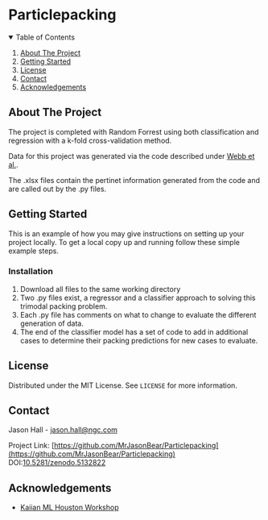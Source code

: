 # Particlepacking
<!-- PROJECT SHIELDS -->
<!--
*** I'm using markdown "reference style" links for readability.
*** Reference links are enclosed in brackets [ ] instead of parentheses ( ).
*** See the bottom of this document for the declaration of the reference variables
*** for contributors-url, forks-url, etc. This is an optional, concise syntax you may use.
*** https://www.markdownguide.org/basic-syntax/#reference-style-links
-->

<!-- TABLE OF CONTENTS -->
<details open="open">
  <summary>Table of Contents</summary>
  <ol>
    <li><a href="#about-the-project">About The Project</a>
    <li><a href="#getting-started">Getting Started</a>
    <li><a href="#license">License</a></li>
    <li><a href="#contact">Contact</a></li>
    <li><a href="#acknowledgements">Acknowledgements</a></li>
  </ol>
</details>



<!-- ABOUT THE PROJECT -->
## About The Project

The project is completed with Random Forrest using both classification and regression with a k-fold cross-validation method.

Data for this project was generated via the code described under [Webb et al.](https://www.sciencedirect.com/science/article/abs/pii/S0032591006001987?via%3Dihub).  

The .xlsx files contain the pertinet information generated from the code and are called out by the .py files. 

<!-- GETTING STARTED -->
## Getting Started

This is an example of how you may give instructions on setting up your project locally.
To get a local copy up and running follow these simple example steps.

### Installation

1. Download all files to the same working directory
2. Two .py files exist, a regressor and a classifier approach to solving this trimodal packing problem.
3. Each .py file has comments on what to change to evaluate the different generation of data.
4. The end of the classifier model has a set of code to add in additional cases to determine their packing predictions for new cases to evaluate.

<!-- LICENSE -->
## License

Distributed under the MIT License. See `LICENSE` for more information.

<!-- CONTACT -->
## Contact

Jason Hall - jason.hall@ngc.com

Project Link: [https://github.com/MrJasonBear/Particlepacking](https://github.com/MrJasonBear/Particlepacking)
DOI:[10.5281/zenodo.5132822](https://zenodo.org/badge/latestdoi/356072180)

<!-- ACKNOWLEDGEMENTS -->
## Acknowledgements
* [Kaiian ML Houston Workshop](https://github.com/kaaIian/Houston_ML_in_MSE_workshop/#a-practical-guide-to-machine-learning-materials-with-python)

